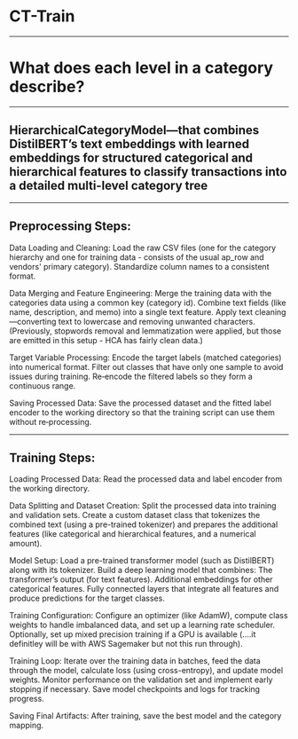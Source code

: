 # CT-Train
------------------------------------------------
# What does each level in a category describe?
------------------------------------------------

## HierarchicalCategoryModel—that combines DistilBERT’s text embeddings with learned embeddings for structured categorical and hierarchical features to classify transactions into a detailed multi-level category tree

------------------------------------------------
Preprocessing Steps:
------------------------------------------------

Data Loading and Cleaning:
Load the raw CSV files (one for the category hierarchy and one for training data - consists of the usual ap_row and vendors' primary category).
Standardize column names to a consistent format.

Data Merging and Feature Engineering:
Merge the training data with the categories data using a common key (category id).
Combine text fields (like name, description, and memo) into a single text feature.
Apply text cleaning—converting text to lowercase and removing unwanted characters. (Previously, stopwords removal and lemmatization were applied, but those are emitted in this setup - HCA has fairly clean data.)

Target Variable Processing:
Encode the target labels (matched categories) into numerical format.
Filter out classes that have only one sample to avoid issues during training.
Re‑encode the filtered labels so they form a continuous range.

Saving Processed Data:
Save the processed dataset and the fitted label encoder to the working directory so that the training script can use them without re‑processing.

------------------------------------------------
Training Steps:
------------------------------------------------

Loading Processed Data:
Read the processed data and label encoder from the working directory.

Data Splitting and Dataset Creation:
Split the processed data into training and validation sets.
Create a custom dataset class that tokenizes the combined text (using a pre-trained tokenizer) and prepares the additional features (like categorical and hierarchical features, and a numerical amount).

Model Setup:
Load a pre-trained transformer model (such as DistilBERT) along with its tokenizer.
Build a deep learning model that combines:
The transformer’s output (for text features).
Additional embeddings for other categorical features.
Fully connected layers that integrate all features and produce predictions for the target classes.

Training Configuration:
Configure an optimizer (like AdamW), compute class weights to handle imbalanced data, and set up a learning rate scheduler.
Optionally, set up mixed precision training if a GPU is available (....it definitley will be with AWS Sagemaker but not this run through).

Training Loop:
Iterate over the training data in batches, feed the data through the model, calculate loss (using cross-entropy), and update model weights.
Monitor performance on the validation set and implement early stopping if necessary.
Save model checkpoints and logs for tracking progress.

Saving Final Artifacts:
After training, save the best model and the category mapping.
